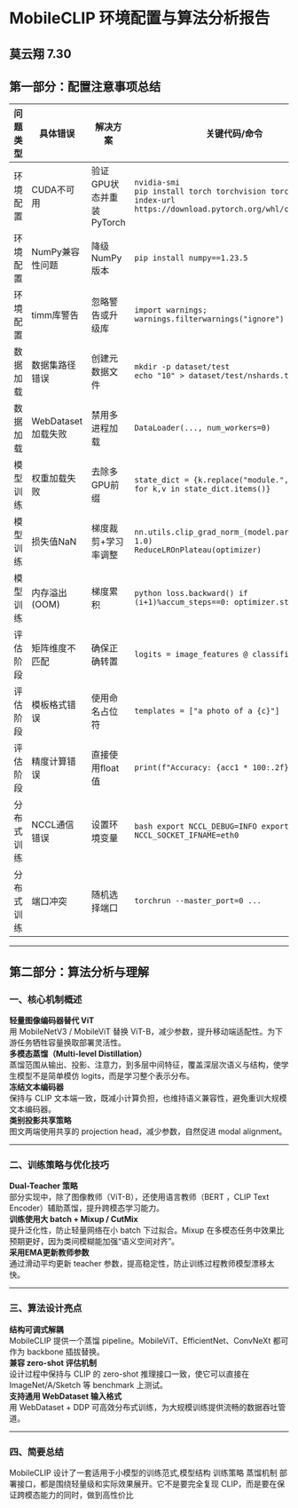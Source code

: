 # MobileCLIP 环境配置与算法分析报告
## 莫云翔 7.30

## 第一部分：配置注意事项总结

| 问题类型          | 具体错误                             | 解决方案                            | 关键代码/命令                             |
|-----------------|---------------------------------|---------------------------------|--------------------------------------|
| 环境配置          | CUDA不可用                         | 验证GPU状态并重装PyTorch               | `nvidia-smi` <br> `pip install torch torchvision torchaudio --index-url https://download.pytorch.org/whl/cu118` |
| 环境配置          | NumPy兼容性问题                    | 降级NumPy版本                        | `pip install numpy==1.23.5`                  |
| 环境配置          | timm库警告                        | 忽略警告或升级库                      | `import warnings; warnings.filterwarnings("ignore")` |
| 数据加载          | 数据集路径错误                     | 创建元数据文件                        | `mkdir -p dataset/test` <br> `echo "10" > dataset/test/nshards.txt` |
| 数据加载          | WebDataset加载失败                 | 禁用多进程加载                       | `DataLoader(..., num_workers=0)`               |
| 模型训练          | 权重加载失败                      | 去除多GPU前缀                        | `state_dict = {k.replace("module.", ""): v for k,v in state_dict.items()}` |
| 模型训练          | 损失值NaN                        | 梯度裁剪+学习率调整                   | `nn.utils.clip_grad_norm_(model.parameters(), 1.0)` <br> `ReduceLROnPlateau(optimizer)` |
| 模型训练          | 内存溢出(OOM)                    | 梯度累积                            | ```python loss.backward() if (i+1)%accum_steps==0: optimizer.step()``` |
| 评估阶段          | 矩阵维度不匹配                    | 确保正确转置                        | `logits = image_features @ classifier.t()`        |
| 评估阶段          | 模板格式错误                      | 使用命名占位符                       | `templates = ["a photo of a {c}"]`                  |
| 评估阶段          | 精度计算错误                      | 直接使用float值                      | `print(f"Accuracy: {acc1 * 100:.2f}%")`              |
| 分布式训练        | NCCL通信错误                     | 设置环境变量                        | ```bash export NCCL_DEBUG=INFO export NCCL_SOCKET_IFNAME=eth0``` |
| 分布式训练        | 端口冲突                         | 随机选择端口                       | `torchrun --master_port=0 ...`                     |

---

## 第二部分：算法分析与理解

### 一、核心机制概述  
**轻量图像编码器替代 ViT**  
用 MobileNetV3 / MobileViT 替换 ViT-B，减少参数，提升移动端适配性。为下游任务牺牲容量换取部署灵活性。  
**多模态蒸馏（Multi-level Distillation）**  
蒸馏范围从输出、投影、注意力，到多层中间特征，覆盖深层次语义与结构，使学生模型不是简单模仿 logits，而是学习整个表示分布。  
**冻结文本编码器**  
保持与 CLIP 文本端一致，既减小计算负担，也维持语义兼容性，避免重训大规模文本编码器。  
**类别投影共享策略**  
图文两端使用共享的 projection head，减少参数，自然促进 modal alignment。  

---

### 二、训练策略与优化技巧  
**Dual-Teacher 策略**  
部分实现中，除了图像教师（ViT-B），还使用语言教师（BERT ，CLIP Text Encoder）辅助蒸馏，提升跨模态学习能力。  
**训练使用大 batch + Mixup / CutMix**  
提升泛化性，防止轻量网络在小 batch 下过拟合。Mixup 在多模态任务中效果比预期更好，因为类间模糊能加强“语义空间对齐”。  
**采用EMA更新教师参数**  
通过滑动平均更新 teacher 参数，提高稳定性，防止训练过程教师模型漂移太快。  

---

### 三、算法设计亮点  
**结构可调式解耦**  
MobileCLIP 提供一个蒸馏 pipeline。MobileViT、EfficientNet、ConvNeXt 都可作为 backbone 插拔替换。  
**兼容 zero-shot 评估机制**  
设计过程中保持与 CLIP 的 zero-shot 推理接口一致，使它可以直接在 ImageNet/A/Sketch 等 benchmark 上测试。  
**支持通用 WebDataset 输入格式**  
用 WebDataset + DDP 可高效分布式训练，为大规模训练提供流畅的数据吞吐管道。  

---

### 四、简要总结  
MobileCLIP 设计了一套适用于小模型的训练范式,模型结构 训练策略 蒸馏机制 部署接口，都是围绕轻量级和实际效果展开。它不是要完全复现 CLIP，而是要在保证跨模态能力的同时，做到高性价比
